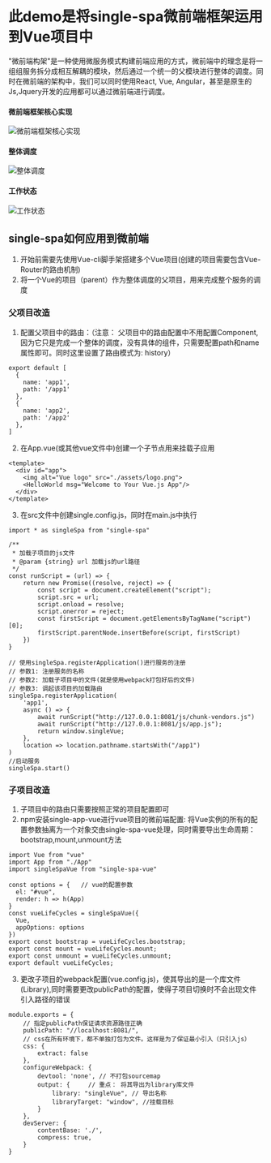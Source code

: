 # 此demo是将single-spa微前端框架运用到Vue项目中

"微前端构架"是一种使用微服务模式构建前端应用的方式，微前端中的理念是将一组组服务拆分成相互解耦的模块，然后通过一个统一的父模块进行整体的调度。同时在微前端的架构中，我们可以同时使用React, Vue, Angular，甚至是原生的Js,Jquery开发的应用都可以通过微前端进行调度。

#### 微前端框架核心实现

![微前端框架核心实现](https://img-blog.csdnimg.cn/20200510190408807.png?x-oss-process=image/watermark,type_ZmFuZ3poZW5naGVpdGk,shadow_10,text_aHR0cHM6Ly9ibG9nLmNzZG4ubmV0L3FxXzQ0NzQ2MTMy,size_16,color_FFFFFF,t_70)

#### 整体调度
![整体调度](https://img-blog.csdnimg.cn/20200510190408805.png?x-oss-process=image/watermark,type_ZmFuZ3poZW5naGVpdGk,shadow_10,text_aHR0cHM6Ly9ibG9nLmNzZG4ubmV0L3FxXzQ0NzQ2MTMy,size_16,color_FFFFFF,t_70)

#### 工作状态
![工作状态](https://img-blog.csdnimg.cn/20200510190408794.png?x-oss-process=image/watermark,type_ZmFuZ3poZW5naGVpdGk,shadow_10,text_aHR0cHM6Ly9ibG9nLmNzZG4ubmV0L3FxXzQ0NzQ2MTMy,size_16,color_FFFFFF,t_70)


## single-spa如何应用到微前端
1. 开始前需要先使用Vue-cli脚手架搭建多个Vue项目(创建的项目需要包含Vue-Router的路由机制)
2. 将一个Vue的项目（parent）作为整体调度的父项目，用来完成整个服务的调度

### 父项目改造
1. 配置父项目中的路由：（注意： 父项目中的路由配置中不用配置Component,因为它只是完成一个整体的调度，没有具体的组件，只需要配置path和name属性即可。同时这里设置了路由模式为: history）
```
export default [
  {
    name: 'app1',
    path: '/app1'
  },
  {
    name: 'app2',
    path: '/app2'
  },
]
```
2. 在App.vue(或其他vue文件中)创建一个子节点用来挂载子应用
```
<template>
  <div id="app">
    <img alt="Vue logo" src="./assets/logo.png">
    <HelloWorld msg="Welcome to Your Vue.js App"/>
  </div>
</template>
```

3. 在src文件中创建single.config.js，同时在main.js中执行
```
import * as singleSpa from "single-spa"

/**
 * 加载子项目的js文件
 * @param {string} url 加载js的url路径 
 */
const runScript = (url) => {
    return new Promise((resolve, reject) => {
        const script = document.createElement("script");
        script.src = url;
        script.onload = resolve;
        script.onerror = reject;
        const firstScript = document.getElementsByTagName("script")[0];
        firstScript.parentNode.insertBefore(script, firstScript)
    })
}

// 使用singleSpa.registerApplication()进行服务的注册 
// 参数1: 注册服务的名称
// 参数2: 加载子项目中的文件(就是使用webpack打包好后的文件)
// 参数3: 调起该项目的加载路由
singleSpa.registerApplication(
    'app1',
    async () => {
        await runScript("http://127.0.0.1:8081/js/chunk-vendors.js")
        await runScript("http://127.0.0.1:8081/js/app.js");
        return window.singleVue;
    },
    location => location.pathname.startsWith("/app1")
)
//启动服务
singleSpa.start()
```

### 子项目改造
1. 子项目中的路由只需要按照正常的项目配置即可
2. npm安装single-app-vue进行vue项目的微前端配置: 将Vue实例的所有的配置参数抽离为一个对象交由single-spa-vue处理，同时需要导出生命周期： bootstrap,mount,unmount方法
```
import Vue from "vue"
import App from "./App"
import singleSpaVue from "single-spa-vue"

const options = {   // vue的配置参数
  el: "#vue",
  render: h => h(App)
}
const vueLifeCycles = singleSpaVue({
  Vue,
  appOptions: options
})
export const bootstrap = vueLifeCycles.bootstrap;
export const mount = vueLifeCycles.mount;
export const unmount = vueLifeCycles.unmount;
export default vueLifeCycles;
```
3. 更改子项目的webpack配置(vue.config.js)，使其导出的是一个库文件(Library),同时需要更改publicPath的配置，使得子项目切换时不会出现文件引入路径的错误
```
module.exports = {
	// 指定publicPath保证请求资源路径正确
    publicPath: "//localhost:8081/",
    // css在所有环境下，都不单独打包为文件。这样是为了保证最小引入（只引入js）
    css: {
        extract: false
    },
    configureWebpack: {
        devtool: 'none', // 不打包sourcemap
        output: {     // 重点： 将其导出为library库文件
            library: "singleVue", // 导出名称
            libraryTarget: "window", //挂载目标
        }
    },
    devServer: {
        contentBase: './',
        compress: true,
    }
}
```



